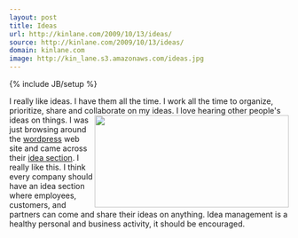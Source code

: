 ```yaml
---
layout: post
title: Ideas
url: http://kinlane.com/2009/10/13/ideas/
source: http://kinlane.com/2009/10/13/ideas/
domain: kinlane.com
image: http://kin_lane.s3.amazonaws.com/ideas.jpg
---
```

{% include JB/setup %}<p>
     I really like ideas. I have them all the time. I work all the time to organize, prioritize, share and collaborate on my ideas.<a href="http://wordpress.org"><img title="Idea-Management"
          src="http://kin_lane.s3.amazonaws.com/ideas.jpg"
          alt=""
          width="350"
          height="166"
          align="right" /></a> I love hearing other people's ideas on things. I was just browsing around the <a href="http://wordpress.org">wordpress</a> web site and came across their <a href="http://wordpress.org">idea section</a>. I really like this. I think every company should have an idea section where employees, customers, and partners can come and share their ideas on anything. Idea management is a healthy personal and business activity, it should be encouraged.
</p>